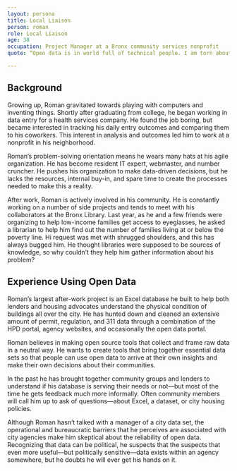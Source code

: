 ```yaml
---
layout: persona
title: Local Liaison
person: roman
role: Local Liaison
age: 38
occupation: Project Manager at a Bronx community services nonprofit
quote: “Open data is in world full of technical people. I am torn about this, on one hand it's  important for the city to provide broad data, on the other hand, it causes average citizens to become reliant on technologists.”

---
```


## Background

Growing up, Roman  gravitated towards playing with computers and inventing things. Shortly after graduating from college, he began working in data entry for a health services company. He found the job boring, but became interested in tracking his daily entry outcomes and comparing them to his coworkers. This interest in analysis and outcomes led him to work at a nonprofit in his neighborhood.

Roman’s problem-solving orientation means he  wears many hats at his agile organization. He has become resident IT expert, webmaster, and number cruncher. He pushes his organization to make data-driven decisions, but he lacks the resources, internal buy-in, and spare time to create the processes needed to make this a reality.

After work, Roman is actively involved in his community. He is constantly working on a number of side projects and tends to meet with his collaborators at the Bronx Library. Last year, as he and a few friends were organizing to help low-income families get access to eyeglasses, he asked a librarian to help him find out the number of families living at or below the poverty line. Hi request was met with shrugged shoulders, and this has always bugged him. He thought libraries were supposed to be sources of knowledge, so why couldn’t they help him gather information about his problem?

## Experience Using Open Data

Roman’s largest after-work project is an Excel database he built to help both lenders and housing advocates understand the physical condition of buildings all over the city. He has hunted down and cleaned an extensive amount of permit, regulation, and 311 data through a combination of the HPD portal, agency websites, and occasionally the open data portal.

Roman believes in making open source tools that collect and frame raw data in a neutral way. He wants to create tools that bring together essential data sets so that people can use open data to arrive at their own insights and make their own decisions about their communities.

In the past he has brought together community groups and lenders to understand if his database is serving their needs or not—but most of the time he gets feedback much more informally. Often community members will call him up to ask of questions—about Excel, a dataset, or city housing policies.

Although Roman hasn’t talked with a manager of a city data set, the operational and bureaucratic barriers that he perceives are associated with city agencies make him skeptical about the reliability of open data. Recognizing that data can be political, he suspects that the suspects that even more useful—but politically sensitive—data exists within an agency somewhere, but he doubts he will ever get his hands on it.
